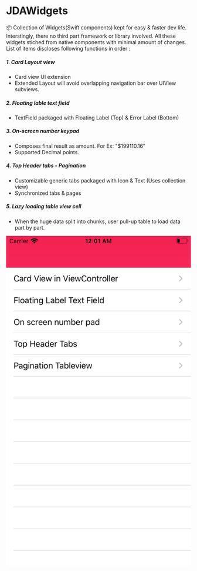 # JDAWidgets
📦 Collection of Widgets(Swift components) kept for easy & faster dev life. Interstingly, there no third part framework or library involved. All these widgets stiched from native components with minimal amount of changes.
 List of items discloses following functions in order :

##### 1. Card Layout view
- Card view UI extension
- Extended Layout will avoid overlapping navigation bar over UIView subviews.

##### 2. Floating lable text field
- TextField packaged with Floating Label (Top) & Error Label (Bottom) 

##### 3. On-screen number keypad
- Composes final result as amount. For Ex: "$199110.16"
- Supported Decimal points.

##### 4. Top Header tabs - Pagination
- Customizable generic tabs packaged with Icon & Text (Uses collection view)
- Synchronized tabs & pages

##### 5. Lazy loading table view cell
- When the huge data split into chunks, user pull-up table to load data part by part.

![Screenshot](https://github.com/byJeevan/JDAWidgets/blob/master/Simulator%20Screen%20Shot%20-%20iPhone%208%20-%202020-06-05%20at%2000.01.17.png?raw=true "Preview")
